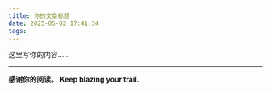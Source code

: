 ```yaml
---
title: 你的文章标题
date: 2025-05-02 17:41:34
tags:
---
```

<!-- 正文开始 -->

这里写你的内容……

---

**感谢你的阅读。**
**Keep blazing your trail.**